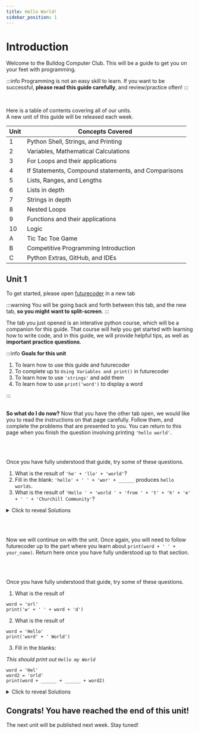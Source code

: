 ```yaml
---
title: Hello World!
sidebar_position: 1
---
```


# Introduction

Welcome to the Bulldog Computer Club. This will be a guide to get you on your feet with programming.

:::info
Programming is not an easy skill to learn. If you want to be successful, **please read this guide carefully**, and review/practice often!
:::

<br />

Here is a table of contents covering all of our units.<br />
A new unit of this guide will be released each week.

| Unit | Concepts Covered                                    |
| ---- | --------------------------------------------------- |
| 1    | Python Shell, Strings, and Printing                 |
| 2    | Variables, Mathematical Calculations                |
| 3    | For Loops and their applications                    |
| 4    | If Statements, Compound statements, and Comparisons |
| 5    | Lists, Ranges, and Lengths                          |
| 6    | Lists in depth                                      |
| 7    | Strings in depth                                    |
| 8    | Nested Loops                                        |
| 9    | Functions and their applications                    |
| 10   | Logic                                               |
| A    | Tic Tac Toe Game                                    |
| B    | Competitive Programming Introduction                |
| C    | Python Extras, GitHub, and IDEs                     |

## Unit 1

To get started, please open [futurecoder](https://futurecoder.io/course/#IntroducingTheShell) in a new tab

:::warning
You will be going back and forth between this tab, and the new tab, **so you might want to split-screen**.
:::

The tab you just opened is an interative python course, which will be a companion for this guide. That course will help you get started with learning how to write code, and in this guide, we will provide helpful tips, as well as **important practice questions**.

:::info
**Goals for this unit**

1. To learn how to use this guide and futurecoder
2. To complete up to `Using Variables and print()` in futurecoder
3. To learn how to use `'strings'` and add them
4. To learn how to use `print('word')` to display a word

:::
<br/><br/>

**So what do I do now?**
Now that you have the other tab open, we would like you to read the instructions on that page carefully. Follow them, and complete the problems that are presented to you. You can return to this page when you finish the question involving printing `'hello world'`.

<br/><br/>

Once you have fully understood that guide, try some of these questions.

1. What is the result of `'he' + 'llo' + 'world'`?
2. Fill in the blank: `'hello' + ' ' + 'wor' + ______` produces `hello worlds`.
3. What is the result of `'Hello ' + 'world ' + 'from ' + 't' + 'h' + 'e' + ' ' + 'Churchill Community'`?

<details><summary>Click to reveal Solutions</summary>
<p>
1. <code>helloworld</code> - Each of the strings <code>(he, llo, world)</code> are added toghther, forming <code>helloworld</code>.<br/><br/>
2. <code>lds</code> - Notice how if you add all of the strings and ignore the blank, you get <code>hello wor</code>. Now to get <code>hello worlds</code>, you need to add the missing <code>lds</code>.<br/><br/>
3. <code>Hello World from the Churchill Community</code><br/>
</p></details>

<br/><br/>

Now we will continue on with the unit. Once again, you will need to follow futurecoder up to the part where you learn about `print(word + ' ' + your_name)`. Return here once you have fully understood up to that section.

<br/><br/>

Once you have fully understood that guide, try some of these questions.

1. What is the result of

```
word = 'orl'
print('w' + ' ' + word + 'd')
```

2. What is the result of

```
word = 'Hello'
print('word' + ' World')
```

3. Fill in the blanks:

_This should print out `Hello my World`_

```
word = 'Hel'
word2 = 'orld'
print(word + ______ + ______ + word2)
```

<details><summary>Click to reveal Solutions</summary>
<p>
1. <code>w orld</code> - <code>'orl'</code> is store inside the variable <code>word</code>, so all you need to do is add all of the strings <code>('w', ' ', 'orl', 'd')</code> toghther.<br/><br/>
2. <code>word World</code> - Notice that when we printed, we used the string <code>'word'</code> instead of the variable <code>word</code>.<br/><br/>
3. <code>'lo' and 'my W'</code><br/>
</p></details>

## Congrats! You have reached the end of this unit!

The next unit will be published next week. Stay tuned!
